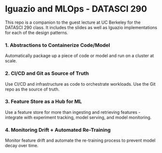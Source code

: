 # Iguazio and MLOps - DATASCI 290

This repo is a companion to the guest lecture at UC Berkeley for the DATASCI 290 class. It includes the slides as well as Iguazio implementations for each of the design patterns.

### 1. Abstractions to Containerize Code/Model
Automatically package up a piece of code or model and run on a cluster at scale.

### 2. CI/CD and Git as Source of Truth
Use CI/CD and infrastructure as code to orchestrate workloads. Use the Git repo as the source of truth.

### 3. Feature Store as a Hub for ML
Use a feature store for more than ingesting and retrieving features - integrate with experiment tracking, model serving, and model monitoring.

### 4. Monitoring Drift + Automated Re-Training
Monitor feature drift and automate the re-training process to prevent model decay over time.